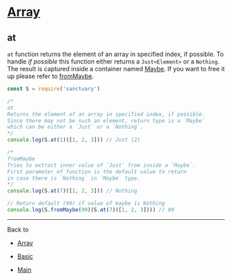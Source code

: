# [Array](../README.md)

## at

`at` function returns the element of an array in specified index, if possible. To handle _if possible_ this function either returns a `Just<Element>` or a `Nothing`. The result is captured inside a container named [Maybe](../COMINGSOON.md). If you want to free it up please refer to [fromMaybe](../COMINGSOON.md).

```js
const S = require('sanctuary')

/*
at
Returns the element of an array in specified index, if possible.
Since there may not be such an element, return type is a `Maybe`
which can be either a `Just` or a `Nothing`.
*/
console.log(S.at(1)([1, 2, 3])) // Just (2)

/*
fromMaybe
Tries to extract inner value of `Just` from inside a `Maybe`.
First parameter of function is the default value to return
in case there is `Nothing` in `Maybe` type.
*/
console.log(S.at(7)([1, 2, 3])) // Nothing

// Return default (99) if value of maybe is Nothing
console.log(S.fromMaybe(99)(S.at(7)([1, 2, 3]))) // 99
```

----------

Back to

- [Array](README.md)

- [Basic](../README.md)

- [Main](../../README.md)
